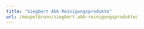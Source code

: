 ```yaml
---
title: "Siegbert Abb Reinigungsprodukte"
url: /mespelbrunn/siegbert-abb-reinigungsprodukte/
---
```

